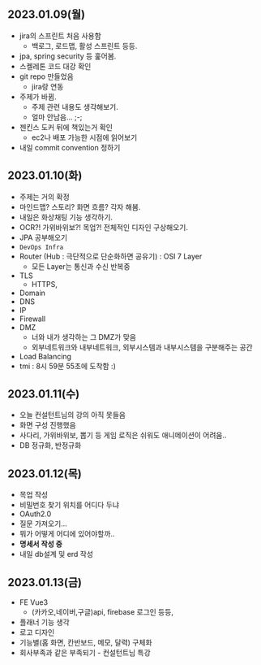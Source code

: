 ## 2023.01.09(월)
  - jira의 스프린트 처음 사용함 
    - 백로그, 로드맵, 활성 스프린트 등등.
  - jpa, spring security 등 훑어봄.
  - 스켈레톤 코드 대강 확인
  - git repo 만들었음
    - jira랑 연동
  - 주제가 바뀜. 
    - 주제 관련 내용도 생각해보기. 
    - 얼마 안남음... ;-; 
  - 젠킨스 도커 뒤에 책있는거 확인
    - ec2나 배포 가능한 시점에 읽어보기 
  - 내일 commit convention 정하기 
  
## 2023.01.10(화)
- 주제는 거의 확정
- 마인드맵? 스토리? 화면 흐름? 각자 해봄.
- 내일은 화상채팅 기능 생각하기. 
- OCR?! 가위바위보?! 목업?! 전체적인 디자인 구상해오기. 
- JPA 공부해오기 
- `DevOps Infra `
- Router (Hub : 극단적으로 단순화하면 공유기) : OSI 7 Layer
    - 모든 Layer는 통신과 수신 반복중
- TLS
    - HTTPS,
- Domain
- DNS
- IP
- Firewall
- DMZ
    - 너와 내가 생각하는 그 DMZ가 맞음
    - 외부네트워크와 내부네트워크, 외부시스템과 내부시스템을 구분해주는 공간
- Load Balancing
- tmi : 8시 59분 55초에 도착함 :)

## 2023.01.11(수)
- 오늘 컨설턴트님의 강의 아직 못들음
- 화면 구성 진행했음
- 사다리, 가위바위보, 뽑기 등 게임 로직은 쉬워도 애니메이션이 어려움..
- DB 정규화, 반정규화 

## 2023.01.12(목) 
- 목업 작성
- 비밀번호 찾기 위치를 어디다 두냐
- OAuth2.0
- 질문 가져오기...
- 뭐가 어떻게 어디에 있어야할까.. 
- **명세서 작성 중**
- 내일 db설계 및 erd 작성 

## 2023.01.13(금)
- FE Vue3 
  - (카카오,네이버,구글)api, firebase 로그인 등등, 
- 플래너 기능 생각
- 로고 디자인
- 기능별(홈 화면, 칸반보드, 메모, 달력) 구체화 
- 회사부족과 같은 부족되기 - 컨설턴트님 특강 
 